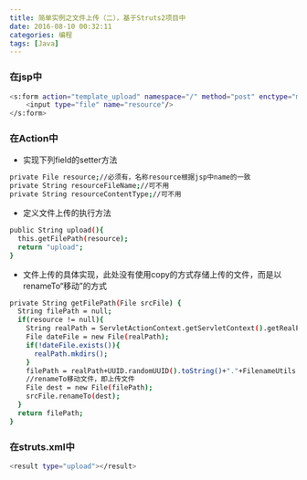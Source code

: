 ```yaml
---
title: 简单实例之文件上传（二），基于Struts2项目中
date: 2016-08-10 00:32:11
categories: 编程
tags: [Java]
---
```


### 在jsp中
``` bash
<s:form action="template_upload" namespace="/" method="post" enctype="mutipart/form-data">
	<input type="file" name="resource"/>
</s:form>
```

### 在Action中
* 实现下列field的setter方法
``` bash
private File resource;//必须有，名称resource根据jsp中name的一致
private String resourceFileName;//可不用
private String resourceContentType;//可不用
```
* 定义文件上传的执行方法
``` bash
public String upload(){
  this.getFilePath(resource);
  return "upload";
}
```
* 文件上传的具体实现，此处没有使用copy的方式存储上传的文件，而是以renameTo“移动”的方式
``` bash
private String getFilePath(File srcFile) {
  String filePath = null;
  if(resource != null){
    String realPath = ServletActionContext.getServletContext().getRealPath("/upload");
    File dateFile = new File(realPath);
    if(!dateFile.exists()){
      realPath.mkdirs();
    }
    filePath = realPath+UUID.randomUUID().toString()+"."+FilenameUtils.getExtension(srcFile.getName());
    //renameTo移动文件，即上传文件
    File dest = new File(filePath);
    srcFile.renameTo(dest);
  }
  return filePath;
}
```

### 在struts.xml中
``` bash
<result type="upload"></result>
```
